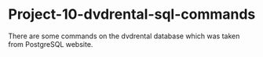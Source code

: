 # Project-10-dvdrental-sql-commands
There are some commands on the dvdrental database which was taken from PostgreSQL website.
